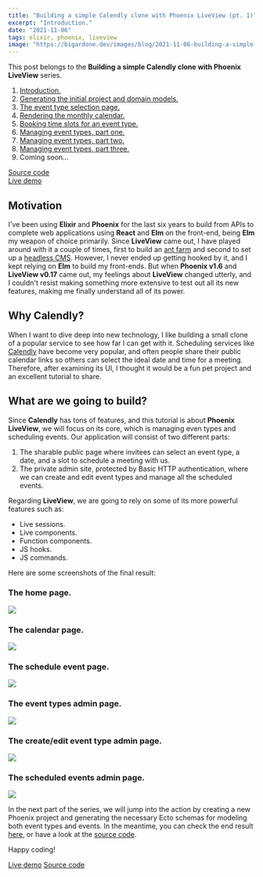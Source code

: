 ```yaml
---
title: "Building a simple Calendly clone with Phoenix LiveView (pt. 1)"
excerpt: "Introduction."
date: "2021-11-06"
tags: elixir, phoenix, liveview
image: "https://bigardone.dev/images/blog/2021-11-06-building-a-simple-calendly-clone-with-phoenix-live-view-pt-1/post-meta.png"
---
```


<div class="index">
  <p>This post belongs to the <strong>Building a simple Calendly clone with Phoenix LiveView</strong> series.</p>
  <ol>
    <li><a href="/blog/2021/11/06/building-a-simple-calendly-clone-with-phoenix-live-view-pt-1">Introduction.</a></li>
    <li><a href="/blog/2021/11/08/building-a-simple-calendly-clone-with-phoenix-live-view-pt-2">Generating the initial project and domain models.</a></li>
    <li><a href="/blog/2021/11/11/building-a-simple-calendly-clone-with-phoenix-live-view-pt-3">The event type selection page.</a></li>
    <li><a href="/blog/2021/11/22/building-a-simple-calendly-clone-with-phoenix-live-view-pt-4">Rendering the monthly calendar.</a></li>
    <li><a href="/blog/2021/12/01/building-a-simple-calendly-clone-with-phoenix-live-view-pt-5">Booking time slots for an event type.</a></li>
    <li><a href="/blog/2021/12/20/building-a-simple-calendly-clone-with-phoenix-live-view-pt-6">Managing event types, part one.</a></li>
    <li><a href="/blog/2022/01/11/building-a-simple-calendly-clone-with-phoenix-live-view-pt-7">Managing event types, part two.</a></li>
    <li><a href="/blog/2022/01/31/building-a-simple-calendly-clone-with-phoenix-live-view-pt-8">Managing event types, part three.</a></li>
    <li>Coming soon...</li>
  </ol>
  <a href="https://github.com/bigardone/calendlex" target="_blank"><i class="fa fa-github"></i> Source code</a><br>
  <a href="https://calendlex.herokuapp.com/" target="_blank"><i class="fa fa-cloud"></i> Live demo</a>
</div>

## Motivation
I've been using **Elixir** and **Phoenix** for the last six years to build from APIs to complete web applications using **React** and **Elm** on the front-end, being **Elm** my weapon of choice primarily. Since **LiveView** came out, I have played around with it a couple of times, first to build an [ant farm] and second to set up a [headless CMS]. However, I never ended up getting hooked by it, and I kept relying on **Elm** to build my front-ends. But when **Phoenix v1.6** and **LiveView v0.17** came out, my feelings about **LiveView** changed utterly, and I couldn't resist making something more extensive to test out all its new features, making me finally understand all of its power.

## Why Calendly?
When I want to dive deep into new technology, I like building a small clone of a popular service to see how far I can get with it. Scheduling services like [Calendly] have become very popular, and often people share their public calendar links so others can select the ideal date and time for a meeting. Therefore, after examining its UI, I thought it would be a fun pet project and an excellent tutorial to share.

## What are we going to build?
Since **Calendly** has tons of features, and this tutorial is about **Phoenix LiveView**, we will focus on its core, which is managing even types and scheduling events. Our application will consist of two different parts:

1. The sharable public page where invitees can select an event type, a date, and a slot to schedule a meeting with us.
2. The private admin site, protected by Basic HTTP authentication, where we can create and edit event types and manage all the scheduled events.

Regarding **LiveView**, we are going to rely on some of its more powerful features such as:

- Live sessions.
- Live components.
- Function components.
- JS hooks.
- JS commands.

Here are some screenshots of the final result:

### The home page.
<a href="/images/blog/2021-11-06-building-a-simple-calendly-clone-with-phoenix-live-view-pt-1/home.png">
  <img class="shadow-lg rounded-md" src="/images/blog/2021-11-06-building-a-simple-calendly-clone-with-phoenix-live-view-pt-1/home.png"/>
</a>

### The calendar page.
<a href="/images/blog/2021-11-06-building-a-simple-calendly-clone-with-phoenix-live-view-pt-1/calendar.png">
  <img class="shadow-lg rounded-md" src="/images/blog/2021-11-06-building-a-simple-calendly-clone-with-phoenix-live-view-pt-1/calendar.png"/>
</a>

### The schedule event page.
<a href="/images/blog/2021-11-06-building-a-simple-calendly-clone-with-phoenix-live-view-pt-1/schedule.png">
  <img class="shadow-lg rounded-md" src="/images/blog/2021-11-06-building-a-simple-calendly-clone-with-phoenix-live-view-pt-1/schedule.png"/>
</a>

### The event types admin page.
<a href="/images/blog/2021-11-06-building-a-simple-calendly-clone-with-phoenix-live-view-pt-1/event-types.png">
  <img class="shadow-lg rounded-md" src="/images/blog/2021-11-06-building-a-simple-calendly-clone-with-phoenix-live-view-pt-1/event-types.png"/>
</a>

### The create/edit event type admin page.
<a href="/images/blog/2021-11-06-building-a-simple-calendly-clone-with-phoenix-live-view-pt-1/edit-event-type.png">
  <img class="shadow-lg rounded-md" src="/images/blog/2021-11-06-building-a-simple-calendly-clone-with-phoenix-live-view-pt-1/edit-event-type.png"/>
</a>

### The scheduled events admin page.
<a href="/images/blog/2021-11-06-building-a-simple-calendly-clone-with-phoenix-live-view-pt-1/scheduled-events.png">
  <img class="shadow-lg rounded-md" src="/images/blog/2021-11-06-building-a-simple-calendly-clone-with-phoenix-live-view-pt-1/scheduled-events.png"/>
</a>

In the next part of the series, we will jump into the action by creating a new Phoenix project and generating the necessary Ecto schemas for modeling both event types and events. In the meantime, you can check the end result [here](https://calendlex.herokuapp.com/), or have a look at the [source code](https://github.com/bigardone/calendlex).

Happy coding!

<div class="btn-wrapper">
  <a href="https://calendlex.herokuapp.com/" target="_blank" class="btn"><i class="fa fa-cloud"></i> Live demo</a>
  <a href="https://github.com/bigardone/calendlex" target="_blank" class="btn"><i class="fa fa-github"></i> Source code</a>
</div>


[ant farm]: https://github.com/bigardone/phoenix-liveview-ant-farm
[headless CMS]: https://github.com/bigardone/phoenix-cms
[Calendly]: https://calendly.com/
